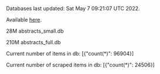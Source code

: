 Databases last updated: Sat May  7 09:21:07 UTC 2022. 

Available [here](https://github.com/cbeauhilton/ash-db/releases).


28M	abstracts_small.db

210M	abstracts_full.db

Current number of items in db:
[{"count(*)": 96904}]

Current number of scraped items in db:
[{"count(*)": 24506}]
